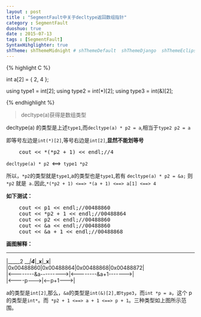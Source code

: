 ```yaml
---
layout : post
title : "SegmentFault中关于decltype返回数组指针"
category : SegmentFault
duoshuo: true
date : 2015-07-13
tags : [SegmentFault]
SyntaxHihglighter: true
shTheme: shThemeMidnight # shThemeDefault  shThemeDjango  shThemeEclipse  shThemeEmacs  shThemeFadeToGrey  shThemeMidnight  shThemeRDark
---
```



{% highlight C %}

int a[2] = { 2, 4 };

using type1 = int[2];
using type2 = int(*)[2];
using type3 = int(&)[2];

{% endhighlight %}

>decltype(a)获得是数组类型

<!-- more -->

decltype(a) 的类型是上述```type1```,而```decltype(a) * p2 = a```,相当于```type2 p2 = a```

即等号左边是```int(*)[2]```,等号右边是```int[2]```,**显然不能划等号**

<pre class="brush: c; ">
	cout << *(*p2 + 1) << endl;//4
</pre>

```decltype(a) * p2 ```<==>``` type1 *p2```

所以，```*p2```的类型就是```type1```,a的类型也是```type1```,若有 ```decltype(a) * p2 = &a;``` 则 ```*p2``` 就是``` a.```因此,```*(*p2 + 1) <==> *(a + 1) <==> a[1] <==> 4```

**如下测试：**

<pre class="brush: c; ">
	cout << p1 << endl;//00488860
	cout << *p2 + 1 << endl;//00488864
	cout << p2 << endl;//00488860
	cout << &a << endl;//00488860
	cout << &a + 1 << endl;//00488868
</pre>

**画图解释：**

 __________ __________ __________ __________  
|_____2 ___|____4_____|_____x____|_____x____|  
|0x00488860|0x00488864|0x00488868|0x00488872|  
|<--------&a--------->|<--------&a+1------->|  
|<----p--->|<--p+1--->|  

a的类型是```int[2]```,那么，```&a```的类型是```int(&)[2],即type3```，而```int *p = a```，这个 p 的类型是```int*```。而``` *p2 + 1 <==> a + 1 <==> p + 1```。三种类型如上图所示范围。













